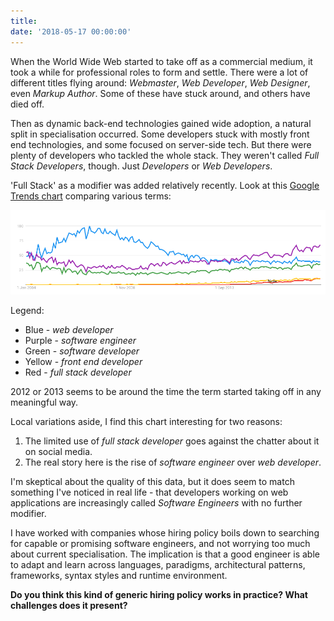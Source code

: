 ```yaml
---
title: 
date: '2018-05-17 00:00:00'
---
```


When the World Wide Web started to take off as a commercial medium, it took a while for professional roles to form and settle. There were a lot of different titles flying around: _Webmaster_, _Web Developer_, _Web Designer_, even _Markup Author_. Some of these have stuck around, and others have died off.

Then as dynamic back-end technologies gained wide adoption, a natural split in specialisation occurred. Some developers stuck with mostly front end technologies, and some focused on server-side tech. But there were plenty of developers who tackled the whole stack. They weren't called _Full Stack Developers_, though. Just _Developers_ or _Web Developers_.

'Full Stack' as a modifier was added relatively recently. Look at this [Google Trends chart](https://trends.google.com/trends/explore?date=all&q=web%20developer,full%20stack%20developer,front%20end%20developer,software%20developer,software%20engineer) comparing various terms:

![Google Trends chart showing comparison between different developer titles](/images/list/20180517-trends.png)

Legend:

* Blue - _web developer_
* Purple - _software engineer_
* Green - _software developer_
* Yellow - _front end developer_
* Red - _full stack developer_

2012 or 2013 seems to be around the time the term started taking off in any meaningful way.

Local variations aside, I find this chart interesting for two reasons:

1. The limited use of _full stack developer_ goes against the chatter about it on social media.
2. The real story here is the rise of _software engineer_ over _web developer_.

I'm skeptical about the quality of this data, but it does seem to match something I've noticed in real life - that developers working on web applications are increasingly called _Software Engineers_ with no further modifier.

I have worked with companies whose hiring policy boils down to searching for capable or promising software engineers, and not worrying too much about current specialisation. The implication is that a good engineer is able to adapt and learn across languages, paradigms, architectural patterns, frameworks, syntax styles and runtime environment.

__Do you think this kind of generic hiring policy works in practice? What challenges does it present?__
